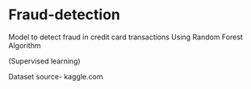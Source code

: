 # Fraud-detection 

Model to detect fraud in credit card transactions 
Using Random Forest Algorithm

(Supervised learning) 

Dataset source- 
kaggle.com 
